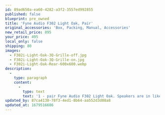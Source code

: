 ```yaml
---
id: 89ad650a-ea60-4282-a3f2-3557ed992855
published: false
blueprint: pre_owned
title: 'Fyne Audio F302 Light Oak, Pair'
original_accessories: 'Box, Packing, Manual, Accessories'
new_retail_price: 895
your_price: 495
local_only: false
shipping: 80
images:
  - F302i-Light-Oak-3Q-Grille-off.jpg
  - F302i-Light-Oak-3Q-Grille-on.jpg
  - F302i-Light-Oak-Rear-600x600.webp
description:
  -
    type: paragraph
    content:
      -
        type: text
        text: '1 - pair Fyne Audio F302 Light Oak. Speakers are in like new condition with original box, packing and accessories. Speakers sold as new for $895.00. Great budget floor-standing speaker with musical sound. '
updated_by: 87ca4130-78f3-4ed1-8b64-aa552d3d08a8
updated_at: 1679516686
---
```

